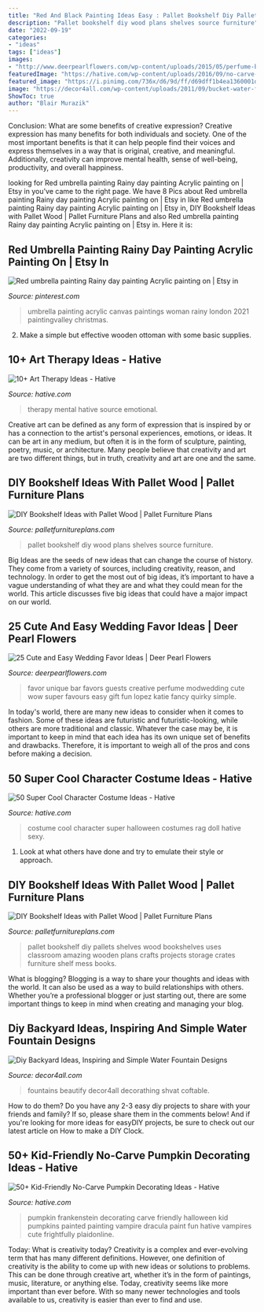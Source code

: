 ```yaml
---
title: "Red And Black Painting Ideas Easy : Pallet Bookshelf Diy Pallets Shelves Wood Bookshelves Uses Classroom Amazing Wooden Plans Crafts Projects Storage Crates Furniture Shelf Mess Books"
description: "Pallet bookshelf diy wood plans shelves source furniture"
date: "2022-09-19"
categories:
- "ideas"
tags: ["ideas"]
images:
- "http://www.deerpearlflowers.com/wp-content/uploads/2015/05/perfume-bar-wedding-favor-.jpg"
featuredImage: "https://hative.com/wp-content/uploads/2016/09/no-carve-pumpkin-kids/28-no-carve-pumpkin-decorating.jpg"
featured_image: "https://i.pinimg.com/736x/d6/9d/ff/d69dff1b4ea1360001d3276af9de46e0.jpg"
image: "https://decor4all.com/wp-content/uploads/2011/09/bucket-water-fountain-creative-backyard-ideas.jpg"
ShowToc: true
author: "Blair Murazik"
---
```



Conclusion: What are some benefits of creative expression?
Creative expression has many benefits for both individuals and society. One of the most important benefits is that it can help people find their voices and express themselves in a way that is original, creative, and meaningful. Additionally, creativity can improve mental health, sense of well-being, productivity, and overall happiness.

	

		
looking for Red umbrella painting Rainy day painting Acrylic painting on | Etsy in you've came to the right page. We have 8 Pics about Red umbrella painting Rainy day painting Acrylic painting on | Etsy in like Red umbrella painting Rainy day painting Acrylic painting on | Etsy in, DIY Bookshelf Ideas with Pallet Wood | Pallet Furniture Plans and also Red umbrella painting Rainy day painting Acrylic painting on | Etsy in. Here it is:
		
    
## Red Umbrella Painting Rainy Day Painting Acrylic Painting On | Etsy In

<img loading=lazy src="https://i.pinimg.com/736x/d6/9d/ff/d69dff1b4ea1360001d3276af9de46e0.jpg" onerror="this.onerror=null;this.src='https://tse2.mm.bing.net/th?id=OIP.lrR6MsxsM2jxI2RmyGCPsQHaLH&amp;pid=15.1';" alt="Red umbrella painting Rainy day painting Acrylic painting on | Etsy in">

_Source: pinterest.com_

>umbrella painting acrylic canvas paintings woman rainy london 2021 paintingvalley christmas. 

	

2. Make a simple but effective wooden ottoman with some basic supplies.

    
## 10+ Art Therapy Ideas - Hative

<img loading=lazy src="https://hative.com/wp-content/uploads/2014/05/art-therapy-ideas/12-art-therapy-ideas.jpg" onerror="this.onerror=null;this.src='https://tse1.mm.bing.net/th?id=OIP.7hIxjGXegd7aaFnlzaj2qAAAAA&amp;pid=15.1';" alt="10+ Art Therapy Ideas - Hative">

_Source: hative.com_

>therapy mental hative source emotional. 

	

Creative art can be defined as any form of expression that is inspired by or has a connection to the artist's personal experiences, emotions, or ideas. It can be art in any medium, but often it is in the form of sculpture, painting, poetry, music, or architecture. Many people believe that creativity and art are two different things, but in truth, creativity and art are one and the same.

    
## DIY Bookshelf Ideas With Pallet Wood | Pallet Furniture Plans

<img loading=lazy src="http://palletfurnitureplans.com/wp-content/uploads/2013/09/pallet-bookshelf-8.jpg" onerror="this.onerror=null;this.src='https://tse4.mm.bing.net/th?id=OIP.5LEbcKgB9KUvqeiyefrJkgHaJ6&amp;pid=15.1';" alt="DIY Bookshelf Ideas with Pallet Wood | Pallet Furniture Plans">

_Source: palletfurnitureplans.com_

>pallet bookshelf diy wood plans shelves source furniture. 

	

Big Ideas are the seeds of new ideas that can change the course of history. They come from a variety of sources, including creativity, reason, and technology. In order to get the most out of big ideas, it’s important to have a vague understanding of what they are and what they could mean for the world. This article discusses five big ideas that could have a major impact on our world.

    
## 25 Cute And Easy Wedding Favor Ideas | Deer Pearl Flowers

<img loading=lazy src="http://www.deerpearlflowers.com/wp-content/uploads/2015/05/perfume-bar-wedding-favor-.jpg" onerror="this.onerror=null;this.src='https://tse2.mm.bing.net/th?id=OIP.Zd9MEUm5_KXavIeneYMYrAHaLI&amp;pid=15.1';" alt="25 Cute and Easy Wedding Favor Ideas | Deer Pearl Flowers">

_Source: deerpearlflowers.com_

>favor unique bar favors guests creative perfume modwedding cute wow super favours easy gift fun lopez katie fancy quirky simple. 

	

In today's world, there are many new ideas to consider when it comes to fashion. Some of these ideas are futuristic and futuristic-looking, while others are more traditional and classic. Whatever the case may be, it is important to keep in mind that each idea has its own unique set of benefits and drawbacks. Therefore, it is important to weigh all of the pros and cons before making a decision.

    
## 50 Super Cool Character Costume Ideas - Hative

<img loading=lazy src="https://hative.com/wp-content/uploads/2014/10/super-cool-costume-ideas/48-rag-doll-costume.jpg" onerror="this.onerror=null;this.src='https://tse3.mm.bing.net/th?id=OIP.MR3tgTvgOaRe01kjRg3CgwHaLH&amp;pid=15.1';" alt="50 Super Cool Character Costume Ideas - Hative">

_Source: hative.com_

>costume cool character super halloween costumes rag doll hative sexy. 

	

1. Look at what others have done and try to emulate their style or approach.

    
## DIY Bookshelf Ideas With Pallet Wood | Pallet Furniture Plans

<img loading=lazy src="http://palletfurnitureplans.com/wp-content/uploads/2013/09/pallet-bookshelf-4.jpg" onerror="this.onerror=null;this.src='https://tse3.mm.bing.net/th?id=OIP.G9brGzUQ9FtzQf_DmUiO5gHaJ6&amp;pid=15.1';" alt="DIY Bookshelf Ideas with Pallet Wood | Pallet Furniture Plans">

_Source: palletfurnitureplans.com_

>pallet bookshelf diy pallets shelves wood bookshelves uses classroom amazing wooden plans crafts projects storage crates furniture shelf mess books. 

	

What is blogging?
Blogging is a way to share your thoughts and ideas with the world. It can also be used as a way to build relationships with others. Whether you’re a professional blogger or just starting out, there are some important things to keep in mind when creating and managing your blog.

    
## Diy Backyard Ideas, Inspiring And Simple Water Fountain Designs

<img loading=lazy src="https://decor4all.com/wp-content/uploads/2011/09/bucket-water-fountain-creative-backyard-ideas.jpg" onerror="this.onerror=null;this.src='https://tse3.mm.bing.net/th?id=OIP.okBdlcvzYlDQAqapzYMWrgAAAA&amp;pid=15.1';" alt="Diy Backyard Ideas, Inspiring and Simple Water Fountain Designs">

_Source: decor4all.com_

>fountains beautify decor4all decorathing shvat coftable. 

	

How to do them?
Do you have any 2-3 easy diy projects to share with your friends and family? If so, please share them in the comments below! And if you're looking for more ideas for easyDIY projects, be sure to check out our latest article on How to make a DIY Clock.

    
## 50+ Kid-Friendly No-Carve Pumpkin Decorating Ideas - Hative

<img loading=lazy src="https://hative.com/wp-content/uploads/2016/09/no-carve-pumpkin-kids/28-no-carve-pumpkin-decorating.jpg" onerror="this.onerror=null;this.src='https://tse2.mm.bing.net/th?id=OIP.F7XPNXJ1s2tIvINSrz-SCAHaFL&amp;pid=15.1';" alt="50+ Kid-Friendly No-Carve Pumpkin Decorating Ideas - Hative">

_Source: hative.com_

>pumpkin frankenstein decorating carve friendly halloween kid pumpkins painted painting vampire dracula paint fun hative vampires cute frightfully plaidonline. 

	

Today: What is creativity today?
Creativity is a complex and ever-evolving term that has many different definitions. However, one definition of creativity is the ability to come up with new ideas or solutions to problems. This can be done through creative art, whether it’s in the form of paintings, music, literature, or anything else. Today, creativity seems like more important than ever before. With so many newer technologies and tools available to us, creativity is easier than ever to find and use.

